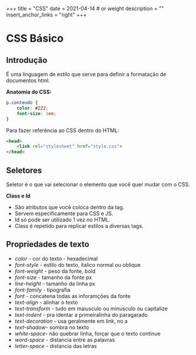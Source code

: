 +++
title = "CSS"
date = 2021-04-14 # or weight 
description = ""
insert_anchor_links = "right"
+++

# CSS Básico

## Introdução

É uma linguagem de estilo que serve para definir a formatação de documentos html.

**Anatomia do CSS:**

```css
p.conteudo {
	color: #222;
	font-size: 1em;
}
```

Para fazer referência ao CSS dentro do HTML:

```html
<head>
	<link rel="stylesheet" href="style.css">
</head>
```

## Seletores

Seletor é o que vai selecionar o elemento que você quer mudar com o CSS.

**Class e  Id**

- São atributos que você coloca dentro da tag.
- Servem especificamente para CSS e JS.
- Id só pode ser utilizado 1 vez no HTML.
- Class é repetido para replicar estilos a diversas tags.

## Propriedades de texto

- *color* - cor do texto - hexadecimal
- *font-style* - estilo do texto, italico normal ou oblique
- *font-weight* - peso da fonte, bold
- *font-size* - tamanho da fonte px
- *line-height* - tamanho da linha px
- *font-family* - tipografia
- *font* - concatena todas as inforamções da fonte
- *text-align* - alinhar o texto
- *text-transform* - tudo em maiusculo ou minusculo ou capitalize
- *text-indent* - pra identar a primeiralinha do paragarado
- *text-decoration* - usa geralmente em link, no a
- *text-shadow*- sombra no texto
- *white-space*- não quebrar linha, forçar que o texto continue
- *word-space* - distancia entre as palavras
- *letter-space* - distancia das letras